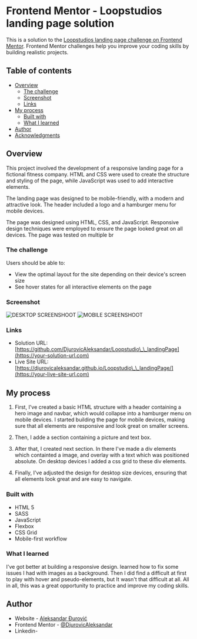 # Frontend Mentor - Loopstudios landing page solution

This is a solution to the [Loopstudios landing page challenge on Frontend Mentor](https://www.frontendmentor.io/challenges/loopstudios-landing-page-N88J5Onjw). Frontend Mentor challenges help you improve your coding skills by building realistic projects.

## Table of contents

- [Overview](#overview)
  - [The challenge](#the-challenge)
  - [Screenshot](#screenshot)
  - [Links](#links)
- [My process](#my-process)
  - [Built with](#built-with)
  - [What I learned](#what-i-learned)
- [Author](#author)
- [Acknowledgments](#acknowledgments)

## Overview

This project involved the development of a responsive landing page for a fictional fitness company. HTML and CSS were used to create the structure and styling of the page, while JavaScript was used to add interactive elements.

The landing page was designed to be mobile-friendly, with a modern and attractive look. The header included a logo and a hamburger menu for mobile devices.

The page was designed using HTML, CSS, and JavaScript. Responsive design techniques were employed to ensure the page looked great on all devices. The page was tested on multiple br

### The challenge

Users should be able to:

- View the optimal layout for the site depending on their device's screen size
- See hover states for all interactive elements on the page

### Screenshot

![DESKTOP SCREENSHOOT](./images/Screenshoots/desktop-ss.png)
![MOBILE SCREENSHOOT](./images/Screenshoots/mobile-ss.png)

### Links

- Solution URL: [https://github.com/DjurovicAleksandar/Loopstudio\_\_landingPage](https://your-solution-url.com)
- Live Site URL: [https://djurovicaleksandar.github.io/Loopstudio\_\_landingPage/](https://your-live-site-url.com)

## My process

1. First, I've created a basic HTML structure with a header containing a hero image and navbar, which would collapse into a hamburger menu on mobile devices. I started building the page for mobile devices, making sure that all elements are responsive and look great on smaller screens.

2. Then, I adde a section containing a picture and text box.

3. After that, I created next section. In there I've made a div elements which containted a image, and overlay with a text which was positioned absolute. On desktop devices I added a css grid to these div elements.

4. Finally, I've adjusted the design for desktop size devices, ensuring that all elements look great and are easy to navigate.

### Built with

- HTML 5
- SASS
- JavaScript
- Flexbox
- CSS Grid
- Mobile-first workflow

### What I learned

I've got better at building a responsive design. learned how to fix some issues I had with images as a background. Then I did find a difficult at first to play with hover and pseudo-elements, but It wasn't that difficult at all.
All in all, this was a great opportunity to practice and improve my coding skills.

## Author

- Website - [Aleksandar Đurović](https://aleksandardjurovic.netlify.app/)
- Frontend Mentor - [@DjurovicAleksandar](https://www.frontendmentor.io/profile/DjurovicAleksandar)
- Linkedin- [](https://www.linkedin.com/in/djuraleksandar/)
